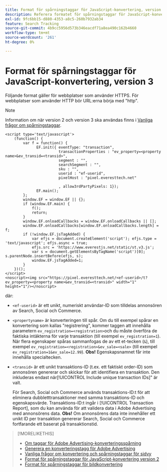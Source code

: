 ```yaml
---
title: Format för spårningstaggar för JavaScript-konvertering, version 3
description: Referera formatet för spårningstaggar för JavaScript-konvertering version 3.
exl-id: 9fc6bb15-d880-4353-a8c5-260b7932ab34
feature: Search Tracking
source-git-commit: 4b9cc5956d573b346eacdf71a8ea490c162b4660
workflow-type: tm+mt
source-wordcount: '261'
ht-degree: 0%

---
```


# Format för spårningstaggar för JavaScript-konvertering, version 3

Följande format gäller för webbplatser som använder HTTPS. För webbplatser som använder HTTP bör URL:erna börja med &quot;http&quot;.

>[!NOTE]
>
>Information om när version 2 och version 3 ska användas finns i [Vanliga frågor om spårningstaggar](/help/search-social-commerce/tracking/faqs-conversion-page-view-tracking-tags.md).

```
<script type='text/javascript'>
    (function() {
        var f = function() {
              EF.init({ eventType: "transaction",
                        transactionProperties : "ev_property=<property name>&ev_transid=<transid>",
                        segment : "",
                        searchSegment : "",
                        sku : "",
                        userid : "ef-userid",
                        pixelHost : "pixel.everesttech.net"
                        
                        , allow3rdPartyPixels: 1});
              EF.main();
        };
        window.EF = window.EF || {};
        if (window.EF.main) {
            f();
            return;
        }
        window.EF.onloadCallbacks = window.EF.onloadCallbacks || [];
        window.EF.onloadCallbacks[window.EF.onloadCallbacks.length] = f;
        if (!window.EF.jsTagAdded) {
            var efjs = document.createElement('script'); efjs.type = 'text/javascript'; efjs.async = true;
            efjs.src = 'https://www.everestjs.net/static/st.v3.js';
            var s = document.getElementsByTagName('script')[0]; s.parentNode.insertBefore(efjs, s);
            window.EF.jsTagAdded=1;
        }
    })();
</script>
<noscript><img src="https://pixel.everesttech.net/<ef-userid>/t?ev_property=<property name>&ev_transid=<transid>" width="1" height="1"/></noscript>
```

där:

* `<ef-userid>` är ett unikt, numeriskt användar-ID som tilldelas annonsören av Search, Social och Commerce.

* `<propertyname>` är konverteringen till spår. Om du till exempel spårar en konvertering som kallas &quot;registrering&quot;, kommer taggen att innehålla parametern `ev_registration=<registration>`och du måste överföra de faktiska intäkterna för varje transaktion (till exempel `ev_registration=1`). När flera egenskaper spåras sammanfogas de av ett et-tecken (`&`), till exempel `ev_registration=<registration>&ev_sale=<sale>` (till exempel `ev_registration=1&ev_sale=12.99`). **Obs!**  Egenskapsnamnet får inte innehålla specialtecken.

* `<transid>` är ett unikt transaktions-ID (t.ex. ett faktiskt order-ID) som annonsören genererar och skickar för att identifiera en transaktion. Den inkluderas endast när[!UICONTROL Include unique transaction IDs]&quot; är valt.

  För Search, Social och Commerce används transaktions-ID:t för att eliminera dubbletttransaktioner med samma transaktions-ID och egenskapsvärde. Transaktions-ID:t ingår i [!UICONTROL Transaction Report], som du kan använda för att validera data i Adobe Advertising med annonsörens data. **Obs!** Om annonsörens data inte innehåller ett unikt ID per transaktion genererar Search, Social och Commerce fortfarande ett baserat på transaktionstid.

<!-- add more links -->

>[!MORELIKETHIS]
>
>* [Om taggar för Adobe Advertising-konverteringsspårning](/help/search-social-commerce/tracking/conversion-tracking-advertising.md)
>* [Generera en konverteringstagg för Adobe Advertising](/help/search-social-commerce/tools/conversion-tag-generate.md)
>* [Vanliga frågor om konvertering och spårningstaggar för sidvy](/help/search-social-commerce/tracking/faqs-conversion-page-view-tracking-tags.md)
>* [Format för spårningstaggar för JavaScript-konvertering version 2](format-conversion-tag-jsv2.md)
>* [Format för spårningstaggar för bildkonvertering](format-conversion-tag-image.md)
